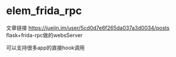 # elem_frida_rpc
文章链接
https://juejin.im/user/5cd0d7e6f265da037a3d0034/posts
flask+frida-rpc做的websServer

可以支持很多app的直接hook调用
